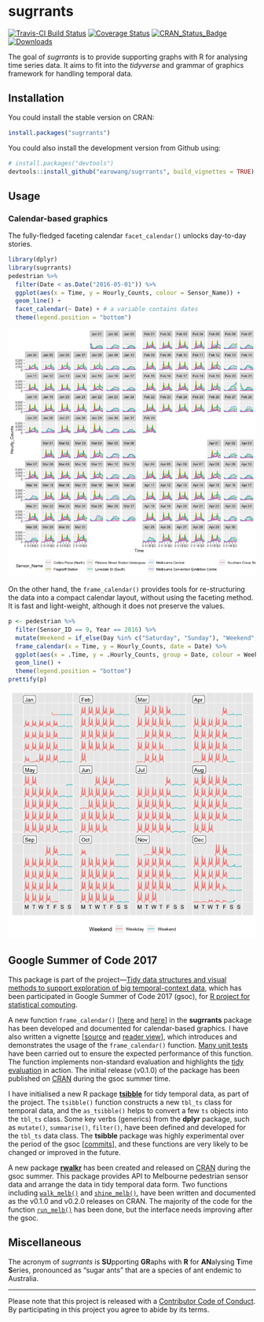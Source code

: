
<!-- README.md is generated from README.Rmd. Please edit that file -->

# sugrrants

[![Travis-CI Build
Status](https://travis-ci.org/earowang/sugrrants.svg?branch=master)](https://travis-ci.org/earowang/sugrrants)
[![Coverage
Status](https://img.shields.io/codecov/c/github/earowang/sugrrants/master.svg)](https://codecov.io/github/earowang/sugrrants?branch=master)
[![CRAN\_Status\_Badge](http://www.r-pkg.org/badges/version/sugrrants)](https://cran.r-project.org/package=sugrrants)
[![Downloads](http://cranlogs.r-pkg.org/badges/sugrrants?color=brightgreen)](https://cran.r-project.org/package=sugrrants)

The goal of *sugrrants* is to provide supporting graphs with R for
analysing time series data. It aims to fit into the *tidyverse* and
grammar of graphics framework for handling temporal data.

## Installation

You could install the stable version on CRAN:

``` r
install.packages("sugrrants")
```

You could also install the development version from Github using:

``` r
# install.packages("devtools")
devtools::install_github("earowang/sugrrants", build_vignettes = TRUE)
```

## Usage

### Calendar-based graphics

The fully-fledged faceting calendar `facet_calendar()` unlocks
day-to-day stories.

``` r
library(dplyr)
library(sugrrants)
pedestrian %>%
  filter(Date < as.Date("2016-05-01")) %>% 
  ggplot(aes(x = Time, y = Hourly_Counts, colour = Sensor_Name)) +
  geom_line() +
  facet_calendar(~ Date) + # a variable contains dates
  theme(legend.position = "bottom")
```

![](man/figures/facet-calendar-1.png)<!-- -->

On the other hand, the `frame_calendar()` provides tools for
re-structuring the data into a compact calendar layout, without using
the faceting method. It is fast and light-weight, although it does not
preserve the values.

``` r
p <- pedestrian %>%
  filter(Sensor_ID == 9, Year == 2016) %>%
  mutate(Weekend = if_else(Day %in% c("Saturday", "Sunday"), "Weekend", "Weekday")) %>%
  frame_calendar(x = Time, y = Hourly_Counts, date = Date) %>% 
  ggplot(aes(x = .Time, y = .Hourly_Counts, group = Date, colour = Weekend)) +
  geom_line() +
  theme(legend.position = "bottom")
prettify(p)
```

![](man/figures/calendar-plot-1.png)<!-- -->

## Google Summer of Code 2017

This package is part of the project—[Tidy data structures and visual
methods to support exploration of big temporal-context
data](https://summerofcode.withgoogle.com/projects/#4790455121215488),
which has been participated in Google Summer of Code 2017 (gsoc), for [R
project for statistical computing](https://www.r-project.org).

A new function `frame_calendar()`
\[[here](https://github.com/earowang/sugrrants/blob/master/R/frame-calendar.R)
and
[here](https://github.com/earowang/sugrrants/blob/master/R/calendar-fun.R)\]
in the **sugrrants** package has been developed and documented for
calendar-based graphics. I have also written a vignette
\[[source](https://github.com/earowang/sugrrants/blob/master/vignettes/frame-calendar.Rmd)
and [reader
view](http://pkg.earo.me/sugrrants/articles/frame-calendar.html)\],
which introduces and demonstrates the usage of the `frame_calendar()`
function. [Many unit
tests](https://github.com/earowang/sugrrants/blob/master/tests/testthat/test-calendar.R)
have been carried out to ensure the expected performance of this
function. The function implements non-standard evaluation and highlights
the [tidy
evaluation](http://rlang.tidyverse.org/articles/tidy-evaluation.html) in
action. The initial release (v0.1.0) of the package has been published
on [CRAN](https://CRAN.R-project.org/package=sugrrants) during the gsoc
summer time.

I have initialised a new R package
[**tsibble**](https://github.com/earowang/tsibble) for tidy temporal
data, as part of the project. The `tsibble()` function constructs a new
`tbl_ts` class for temporal data, and the `as_tsibble()` helps to
convert a few `ts` objects into the `tbl_ts` class. Some key verbs
(generics) from the **dplyr** package, such as `mutate()`,
`summarise()`, `filter()`, have been defined and developed for the
`tbl_ts` data class. The **tsibble** package was highly experimental
over the period of the gsoc
\[[commits](https://github.com/earowang/tsibble/commit/aba1cfc2eec88966c43232fe5d249522f88e1e27)\],
and these functions are very likely to be changed or improved in the
future.

A new package [**rwalkr**](https://github.com/earowang/rwalkr) has been
created and released on
[CRAN](https://cran.r-project.org/package=rwalkr) during the gsoc
summer. This package provides API to Melbourne pedestrian sensor data
and arrange the data in tidy temporal data form. Two functions including
[`walk_melb()`](https://github.com/earowang/rwalkr/blob/master/R/scrape.R)
and
[`shine_melb()`](https://github.com/earowang/rwalkr/blob/master/R/shiny.R),
have been written and documented as the v0.1.0 and v0.2.0 releases on
CRAN. The majority of the code for the function
[`run_melb()`](https://github.com/earowang/rwalkr/blob/master/R/soda.R)
has been done, but the interface needs improving after the gsoc.

## Miscellaneous

The acronym of *sugrrants* is **SU**pporting **GR**aphs with **R** for
**AN**alysing **T**ime **S**eries, pronounced as “sugar ants” that are a
species of ant endemic to Australia.

-----

Please note that this project is released with a [Contributor Code of
Conduct](.github/CODE_OF_CONDUCT.md). By participating in this project
you agree to abide by its terms.
